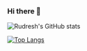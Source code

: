 ### Hi there 👋

![Rudresh's GitHub stats](https://github-readme-stats.vercel.app/api?username=patelrudy&&theme=dark&count_private=true&show_icons=true)

[![Top Langs](https://github-readme-stats.vercel.app/api/top-langs/?username=patelrudy&langs_count=4)](https://github.com/patelrudy/github-readme-stats)
